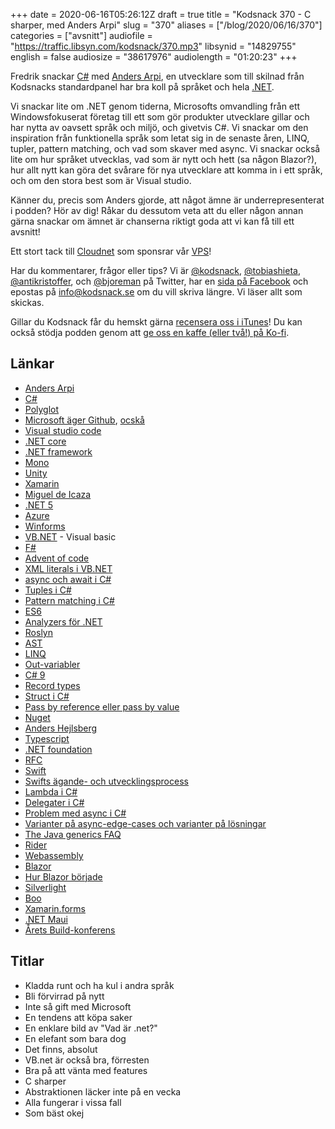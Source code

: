 +++
date = 2020-06-16T05:26:12Z
draft = true
title = "Kodsnack 370 - C sharper, med Anders Arpi"
slug = "370"
aliases = ["/blog/2020/06/16/370"]
categories = ["avsnitt"]
audiofile = "https://traffic.libsyn.com/kodsnack/370.mp3"
libsynid = "14829755"
english = false
audiosize = "38617976"
audiolength = "01:20:23" 
+++

Fredrik snackar [C#](https://en.wikipedia.org/wiki/C_Sharp_%28programming_language%29) med [Anders Arpi](https://www.linkedin.com/in/anders-arpi-423a4a69/?originalSubdomain=se), en utvecklare som till skilnad från Kodsnacks standardpanel har bra koll på språket och hela [.NET](https://en.wikipedia.org/wiki/.NET_Framework).

Vi snackar lite om .NET genom tiderna, Microsofts omvandling från ett Windowsfokuserat företag till ett som gör produkter utvecklare gillar och har nytta av oavsett språk och miljö, och givetvis C#. Vi snackar om den inspiration från funktionella språk som letat sig in de senaste åren, LINQ, tupler, pattern matching, och vad som skaver med async. Vi snackar också lite om hur språket utvecklas, vad som är nytt och hett (sa någon Blazor?), hur allt nytt kan göra det svårare för nya utvecklare att komma in i ett språk, och om den stora best som är Visual studio. 

Känner du, precis som Anders gjorde, att något ämne är underrepresenterat i podden? Hör av dig! Råkar du dessutom veta att du eller någon annan gärna snackar om ämnet är chanserna riktigt goda att vi kan få till ett avsnitt!

Ett stort tack till [Cloudnet](http://www.cloudnet.se) som sponsrar vår [VPS](http://en.wikipedia.org/wiki/Virtual_private_server)!

Har du kommentarer, frågor eller tips? Vi är [@kodsnack](https://www.twitter.com/kodsnack), [@tobiashieta](https://www.twitter.com/tobiashieta), [@antikristoffer](https://www.twitter.com/antikristoffer), och [@bjoreman](https://www.twitter.com/bjoreman) på Twitter, har en [sida på Facebook](https://www.facebook.com/kodsnack) och epostas på [info@kodsnack.se](mailto:info@kodsnack.se) om du vill skriva längre. Vi läser allt som skickas.

Gillar du Kodsnack får du hemskt gärna [recensera oss i iTunes](http://itunes.apple.com/se/podcast/kodsnack/id561631498?l=en)! Du kan också stödja podden genom att <a href="https://ko-fi.com/kodsnack" rel="payment">ge oss en kaffe (eller två!) på Ko-fi</a>.

## Länkar ##
* [Anders Arpi](https://www.linkedin.com/in/anders-arpi-423a4a69/?originalSubdomain=se)
* [C#](https://en.wikipedia.org/wiki/C_Sharp_%28programming_language%29)
* [Polyglot](https://en.wikipedia.org/wiki/Multilingualism#In_individuals)
* [Microsoft äger Github](https://en.wikipedia.org/wiki/GitHub#Acquisition_by_Microsoft), [ocskå](https://en.wikipedia.org/wiki/List_of_mergers_and_acquisitions_by_Microsoft)
* [Visual studio code](https://en.wikipedia.org/wiki/Visual_Studio_Code)
* [.NET core](https://en.wikipedia.org/wiki/.NET_Core)
* [.NET framework](https://en.wikipedia.org/wiki/.NET_Framework)
* [Mono](https://en.wikipedia.org/wiki/Mono_%28software%29)
* [Unity](https://en.wikipedia.org/wiki/Unity_%28game_engine%29)
* [Xamarin](https://en.wikipedia.org/wiki/Xamarin)
* [Miguel de Icaza](https://en.wikipedia.org/wiki/Miguel_de_Icaza)
* [.NET 5](https://devblogs.microsoft.com/dotnet/introducing-net-5/)
* [Azure](https://en.wikipedia.org/wiki/Microsoft_Azure)
* [Winforms](https://en.wikipedia.org/wiki/Windows_Forms)
* [VB.NET](https://en.wikipedia.org/wiki/Visual_Basic_.NET) - Visual basic
* [F#](https://en.wikipedia.org/wiki/F_Sharp_%28programming_language%29)
* [Advent of code](https://adventofcode.com/)
* [XML literals i VB.NET](https://docs.microsoft.com/en-us/dotnet/visual-basic/programming-guide/language-features/xml/xml-literals-overview)
* [async och await i C#](https://docs.microsoft.com/en-us/dotnet/csharp/programming-guide/concepts/async/)
* [Tuples i C#](https://docs.microsoft.com/en-us/dotnet/csharp/tuples)
* [Pattern matching i C#](https://docs.microsoft.com/en-us/dotnet/csharp/pattern-matching)
* [ES6](http://es6-features.org/#Constants)
* [Analyzers för .NET](https://docs.microsoft.com/en-us/dotnet/standard/analyzers/)
* [Roslyn](https://en.wikipedia.org/wiki/Roslyn_%28compiler%29)
* [AST](https://en.wikipedia.org/wiki/Abstract_syntax_tree)
* [LINQ](https://docs.microsoft.com/en-us/dotnet/standard/using-linq)
* [Out-variabler](https://docs.microsoft.com/en-us/dotnet/csharp/language-reference/keywords/out-parameter-modifier)
* [C# 9](https://devblogs.microsoft.com/dotnet/welcome-to-c-9-0/)
* [Record types](https://www.stevefenton.co.uk/2020/05/csharp-9-record-types/)
* [Struct i C#](https://docs.microsoft.com/en-us/dotnet/csharp/programming-guide/classes-and-structs/)
* [Pass by reference eller pass by value](https://docs.microsoft.com/en-us/dotnet/csharp/programming-guide/classes-and-structs/passing-parameters)
* [Nuget](https://en.wikipedia.org/wiki/NuGet)
* [Anders Hejlsberg](https://en.wikipedia.org/wiki/Anders_Hejlsberg)
* [Typescript](https://en.wikipedia.org/wiki/TypeScript)
* [.NET foundation](https://en.wikipedia.org/wiki/.NET_Foundation)
* [RFC](https://en.wikipedia.org/wiki/Request_for_Comments)
* [Swift](https://en.wikipedia.org/wiki/Swift_%28programming_language%29)
* [Swifts ägande- och utvecklingsprocess](https://swift.org/contributing/#participating-in-the-swift-evolution-process)
* [Lambda i C#](https://docs.microsoft.com/en-us/dotnet/csharp/programming-guide/statements-expressions-operators/lambda-expressions)
* [Delegater i C#](https://docs.microsoft.com/en-us/dotnet/csharp/tour-of-csharp/delegates)
* [Problem med async i C#](https://markheath.net/post/async-antipatterns)
* [Varianter på async-edge-cases och varianter på lösningar](https://gist.github.com/jonlabelle/841146854b23b305b50fa5542f84b20c)
* [The Java generics FAQ](http://www.angelikalanger.com/GenericsFAQ/JavaGenericsFAQ.html)
* [Rider](https://www.jetbrains.com/rider/)
* [Webassembly](https://en.wikipedia.org/wiki/WebAssembly)
* [Blazor](https://www.youtube.com/watch?v=MiLAE6HMr10&feature=youtu.be&t=31m45s)
* [Hur Blazor började](https://www.youtube.com/watch?v=MiLAE6HMr10&feature=youtu.be&t=31m45s)
* [Silverlight](https://en.wikipedia.org/wiki/Microsoft_Silverlight)
* [Boo](https://en.wikipedia.org/wiki/Boo_%28programming_language%29)
* [Xamarin.forms](https://en.wikipedia.org/wiki/Xamarin#Xamarin.Forms)
* [.NET Maui](https://devblogs.microsoft.com/dotnet/introducing-net-multi-platform-app-ui/)
* [Årets Build-konferens](https://mybuild.microsoft.com/)

## Titlar ##
* Kladda runt och ha kul i andra språk
* Bli förvirrad på nytt
* Inte så gift med Microsoft
* En tendens att köpa saker
* En enklare bild av "Vad är .net?"
* En elefant som bara dog
* Det finns, absolut
* VB.net är också bra, förresten
* Bra på att vänta med features
* C sharper
* Abstraktionen läcker inte på en vecka
* Alla fungerar i vissa fall
* Som bäst okej